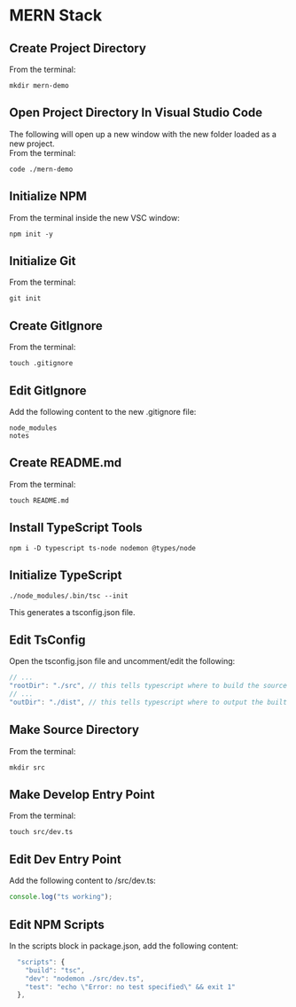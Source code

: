 # MERN Stack

## Create Project Directory
From the terminal:
```
mkdir mern-demo
```

## Open Project Directory In Visual Studio Code
The following will open up a new window with the new folder loaded as a new project.  
From the terminal:
```
code ./mern-demo
```

## Initialize NPM
From the terminal inside the new VSC window:
```
npm init -y
```

## Initialize Git
From the terminal:
```
git init
```

## Create GitIgnore 
From the terminal:
```
touch .gitignore
```

## Edit GitIgnore
Add the following content to the new .gitignore file:
```
node_modules
notes

```

## Create README.md
From the terminal:
```
touch README.md
```

## Install TypeScript Tools
```
npm i -D typescript ts-node nodemon @types/node
```

## Initialize TypeScript
```
./node_modules/.bin/tsc --init
```
This generates a tsconfig.json file.

## Edit TsConfig
Open the tsconfig.json file and uncomment/edit the following:
```js
// ...
"rootDir": "./src", // this tells typescript where to build the source from
// ...
"outDir": "./dist", // this tells typescript where to output the built javascript
```

## Make Source Directory
From the terminal:
```
mkdir src
```

## Make Develop Entry Point
From the terminal:
```
touch src/dev.ts
```

## Edit Dev Entry Point
Add the following content to /src/dev.ts:
```ts
console.log("ts working");
```

## Edit NPM Scripts
In the scripts block in package.json, add the following content:
```js
  "scripts": {
    "build": "tsc",
    "dev": "nodemon ./src/dev.ts",
    "test": "echo \"Error: no test specified\" && exit 1"
  },
```

